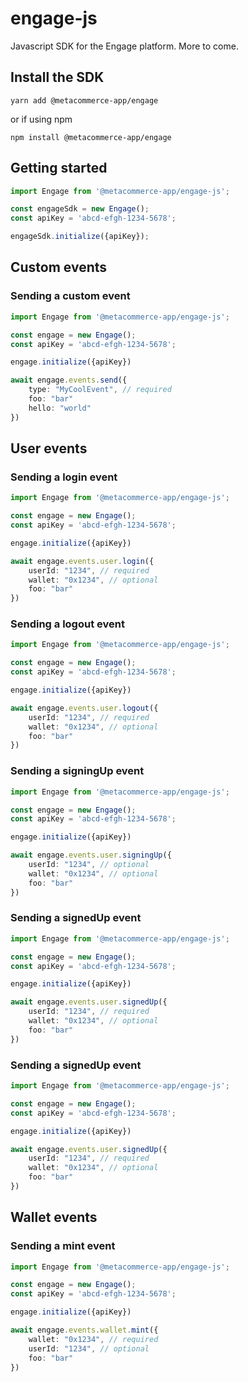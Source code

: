 # engage-js

Javascript SDK for the Engage platform. More to come.

## Install the SDK

```
yarn add @metacommerce-app/engage
```

or if using npm

```
npm install @metacommerce-app/engage
```

## Getting started

```ts
import Engage from '@metacommerce-app/engage-js';

const engageSdk = new Engage();
const apiKey = 'abcd-efgh-1234-5678';

engageSdk.initialize({apiKey});
```
## Custom events

### Sending a custom event

```ts
import Engage from '@metacommerce-app/engage-js';

const engage = new Engage();
const apiKey = 'abcd-efgh-1234-5678';

engage.initialize({apiKey})

await engage.events.send({
    type: "MyCoolEvent", // required
    foo: "bar"
    hello: "world"
})
```

## User events

### Sending a login event

```ts
import Engage from '@metacommerce-app/engage-js';

const engage = new Engage();
const apiKey = 'abcd-efgh-1234-5678';

engage.initialize({apiKey})

await engage.events.user.login({
    userId: "1234", // required
    wallet: "0x1234", // optional
    foo: "bar"
})
```

### Sending a logout event

```ts
import Engage from '@metacommerce-app/engage-js';

const engage = new Engage();
const apiKey = 'abcd-efgh-1234-5678';

engage.initialize({apiKey})

await engage.events.user.logout({
    userId: "1234", // required
    wallet: "0x1234", // optional
    foo: "bar"
})
```

### Sending a signingUp event

```ts
import Engage from '@metacommerce-app/engage-js';

const engage = new Engage();
const apiKey = 'abcd-efgh-1234-5678';

engage.initialize({apiKey})

await engage.events.user.signingUp({
    userId: "1234", // optional
    wallet: "0x1234", // optional
    foo: "bar"
})
```

### Sending a signedUp event

```ts
import Engage from '@metacommerce-app/engage-js';

const engage = new Engage();
const apiKey = 'abcd-efgh-1234-5678';

engage.initialize({apiKey})

await engage.events.user.signedUp({
    userId: "1234", // required
    wallet: "0x1234", // optional
    foo: "bar"
})
```

### Sending a signedUp event

```ts
import Engage from '@metacommerce-app/engage-js';

const engage = new Engage();
const apiKey = 'abcd-efgh-1234-5678';

engage.initialize({apiKey})

await engage.events.user.signedUp({
    userId: "1234", // required
    wallet: "0x1234", // optional
    foo: "bar"
})
```

## Wallet events

### Sending a mint event

```ts
import Engage from '@metacommerce-app/engage-js';

const engage = new Engage();
const apiKey = 'abcd-efgh-1234-5678';

engage.initialize({apiKey})

await engage.events.wallet.mint({
    wallet: "0x1234", // required
    userId: "1234", // optional
    foo: "bar"
})
```




